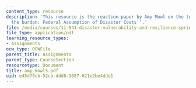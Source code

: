 ```yaml
---
content_type: resource
description: 'This resource is the reaction paper by Amy Mowl on the topics ''Shouldering
  the burdan: Federal Assumption of Disaster Costs''.'
file: /media/courses/11-941-disaster-vulnerability-and-resilience-spring-2005/e45d79cb52cbddd81087621e2be4dde1_amy_mowl5.pdf
file_type: application/pdf
learning_resource_types:
- Assignments
ocw_type: OCWFile
parent_title: Assignments
parent_type: CourseSection
resourcetype: Document
title: amy_mowl5.pdf
uid: e45d79cb-52cb-ddd8-1087-621e2be4dde1
---
```

